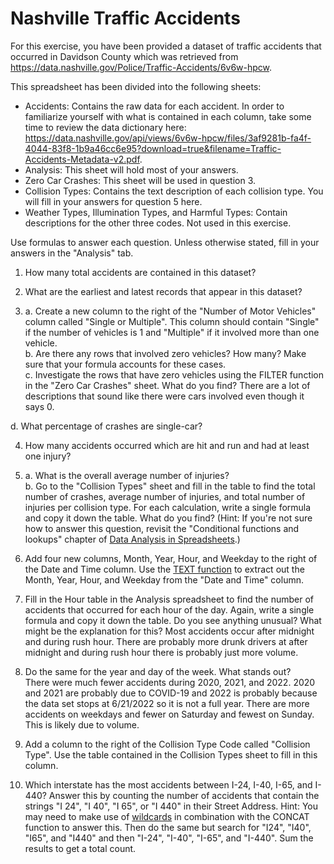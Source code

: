 # Nashville Traffic Accidents

For this exercise, you have been provided a dataset of traffic accidents that occurred in Davidson County which was retrieved from https://data.nashville.gov/Police/Traffic-Accidents/6v6w-hpcw. 

This spreadsheet has been divided into the following sheets:
* Accidents: Contains the raw data for each accident. In order to familiarize yourself with what is contained in each column, take some time to review the data dictionary here: https://data.nashville.gov/api/views/6v6w-hpcw/files/3af9281b-fa4f-4044-83f8-1b9a46cc6e95?download=true&filename=Traffic-Accidents-Metadata-v2.pdf.
* Analysis: This sheet will hold most of your answers.
* Zero Car Crashes: This sheet will be used in question 3.
* Collision Types: Contains the text description of each collision type. You will fill in your answers for question 5 here.
* Weather Types, Illumination Types, and Harmful Types: Contain descriptions for the other three codes. Not used in this exercise.

Use formulas to answer each question. Unless otherwise stated, fill in your answers in the "Analysis" tab.

1. How many total accidents are contained in this dataset?

2. What are the earliest and latest records that appear in this dataset?

3. a. Create a new column to the right of the "Number of Motor Vehicles" column called "Single or Multiple". This column should contain "Single" if the number of vehicles is 1 and "Multiple" if it involved more than one vehicle.  
b. Are there any rows that involved zero vehicles? How many? Make sure that your formula accounts for these cases.  
c. Investigate the rows that have zero vehicles using the FILTER function in the "Zero Car Crashes" sheet. What do you find? 
	There are a lot of descriptions that sound like there were cars involved even though it says 0.
 
d. What percentage of crashes are single-car?

4. How many accidents occurred which are hit and run and had at least one injury?

5. a. What is the overall average number of injuries?  
b. Go to the "Collision Types" sheet and fill in the table to find the total number of crashes, average number of injuries, and total number of injuries per collision type. For each calculation, write a single formula and copy it down the table. What do you find? (Hint: If you're not sure how to answer this question, revisit the "Conditional functions and lookups" chapter of [Data Analysis in Spreadsheets](https://app.datacamp.com/learn/courses/data-analysis-in-spreadsheets).)

6. Add four new columns, Month, Year, Hour, and Weekday to the right of the Date and Time column. Use the [TEXT function](https://support.microsoft.com/en-us/office/text-function-20d5ac4d-7b94-49fd-bb38-93d29371225c) to extract out the Month, Year, Hour, and Weekday from the "Date and Time" column.  

7. Fill in the Hour table in the Analysis spreadsheet to find the number of accidents that occurred for each hour of the day. Again, write a single formula and copy it down the table. Do you see anything unusual? What might be the explanation for this?
	Most accidents occur after midnight and during rush hour.  There are probably more drunk drivers at after midnight and 	during rush hour there is probably just more volume.

8. Do the same for the year and day of the week. What stands out?  
	There were much fewer accidents during 2020, 2021, and 2022.  2020 and 2021 are probably due to COVID-19 and 2022 is 	probably because the data set stops at 6/21/2022 so it is not a full year.
	There are more accidents on weekdays and fewer on Saturday and fewest on Sunday.  This is likely due to volume.

9. Add a column to the right of the Collision Type Code called "Collision Type". Use the table contained in the Collision Types sheet to fill in this column. 

10. Which interstate has the most accidents between I-24, I-40, I-65, and I-440? Answer this by counting the number of accidents that contain the strings "I 24", "I 40", "I 65", or "I 440" in their Street Address. Hint: You may need to make use of [wildcards](https://support.microsoft.com/en-us/office/using-wildcard-characters-in-searches-ef94362e-9999-4350-ad74-4d2371110adb) in combination with the CONCAT function to answer this. Then do the same but search for "I24", "I40", "I65", and "I440" and then "I-24", "I-40", "I-65", and "I-440". Sum the results to get a total count. 